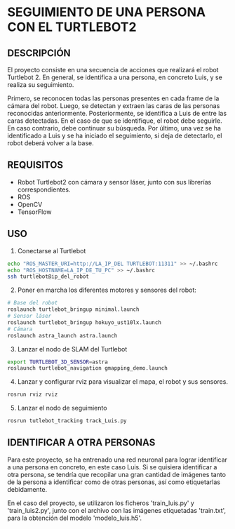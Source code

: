 # SEGUIMIENTO DE UNA PERSONA CON EL TURTLEBOT2

## DESCRIPCIÓN 
El proyecto consiste en una secuencia de acciones que realizará el robot Turtlebot 2. En general, se identifica a una persona, en concreto Luis, y se realiza su seguimiento. 

Primero, se reconocen todas las personas presentes en cada frame de la cámara del robot. 
Luego, se detectan y extraen las caras de las personas reconocidas anteriormente. 
Posteriormente, se identifica a Luis de entre las caras detectadas. En el caso de que se identifique, el robot debe seguirle. 
En caso contrario, debe continuar su búsqueda. Por último, una vez se ha identificado a Luis y se ha iniciado el seguimiento, si deja de detectarlo, el robot deberá volver a la base.

## REQUISITOS

- Robot Turtlebot2 con cámara y sensor láser, junto con sus librerías correspondientes.
- ROS
- OpenCV
- TensorFlow

## USO

1. Conectarse al Turtlebot
```bash
echo "ROS_MASTER_URI=http://LA_IP_DEL TURTLEBOT:11311" >> ~/.bashrc
echo "ROS_HOSTNAME=LA_IP_DE_TU_PC" >> ~/.bashrc
ssh turtlebot@ip_del_robot
```

2. Poner en marcha los diferentes motores y sensores del robot:
```bash
# Base del robot
roslaunch turtlebot_bringup minimal.launch
# Sensor láser
roslaunch turtlebot_bringup hokuyo_ust10lx.launch
# Cámara
roslaunch astra_launch astra.launch
```

3. Lanzar el nodo de SLAM del Turtlebot
```bash
export TURTLEBOT_3D_SENSOR=astra
roslaunch turtlebot_navigation gmapping_demo.launch
```

4. Lanzar y configurar rviz para visualizar el mapa, el robot y sus sensores.
```bash
rosrun rviz rviz
```

5. Lanzar el nodo de seguimiento
```bash
rosrun tutlebot_tracking track_Luis.py
```

## IDENTIFICAR A OTRA PERSONAS
Para este proyecto, se ha entrenado una red neuronal para lograr identificar a una persona en concreto, en este caso Luis.
Si se quisiera identificar a otra persona, se tendría que recopilar una gran cantidad de imágenes tanto de la persona a identificar como de otras personas, así como etiquetarlas debidamente.

En el caso del proyecto, se utilizaron los ficheros 'train_luis.py' y 'train_luis2.py', junto con el archivo con las imágenes etiquetadas 'train.txt', para la obtención del modelo 'modelo_luis.h5'.
